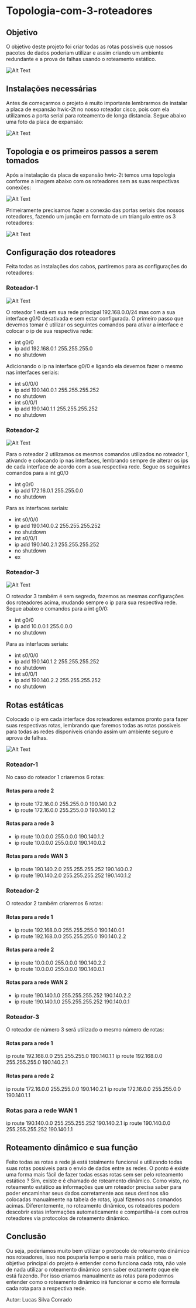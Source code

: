 # Topologia-com-3-roteadores

## Objetivo

O objetivo deste projeto foi criar todas as rotas possiveis que nossos pacotes de dados poderiam utilizar e assim criando um ambiente redundante e a prova de falhas usando o roteamento estático.

![Alt Text](https://i.ibb.co/0yHM2LY/54-Topologia-com-3-Roteadores.png)

## Instalações necessárias

Antes de começarmos o projeto é muito importante lembrarmos de instalar a placa de expansão hwic-2t no nosso roteador cisco, pois com ela utilizamos a porta serial para roteamento de longa distancia. Segue abaixo uma foto da placa de expansão:

![Alt Text](https://images-na.ssl-images-amazon.com/images/I/61rxXusQxxL._AC_SL1301_.jpg)

## Topologia e os primeiros passos a serem tomados

Após a instalação da placa de expansão hwic-2t temos uma topologia conforme a imagem abaixo com os roteadores sem as suas respectivas conexões:

![Alt Text](https://i.ibb.co/nRqY2Yq/imagem-2021-02-07-173953.png)

Primeiramente precisamos fazer a conexão das portas seriais dos nossos roteadores, fazendo um junção em formato de um triangulo entre os 3 roteadores:

![Alt Text](https://i.ibb.co/QNqSSVw/imagem-2021-02-07-174425.png)

## Configuração dos roteadores

Feita todas as instalações dos cabos, partiremos para as configurações do roteadores:

### Roteador-1

![Alt Text](https://i.ibb.co/vB7Cv83/imagem-2021-02-07-174845.png)

O roteador 1 está em sua rede principal 192.168.0.0/24 mas com a sua interface g0/0 desativada e sem estar configurada. O primeiro passo que devemos tomar é utilizar os seguintes comandos para ativar a interface e colocar o ip de sua respectiva rede:

* int g0/0 
* ip add 192.168.0.1 255.255.255.0
* no shutdown

Adicionando o ip na interface g0/0 e ligando ela devemos fazer o mesmo nas interfaces seriais:

* int s0/0/0
* ip add 190.140.0.1 255.255.255.252
* no shutdown
* int s0/0/1
* ip add 190.140.1.1 255.255.255.252
* no shutdown

### Roteador-2

![Alt Text](https://i.ibb.co/Y3qHvGJ/imagem-2021-02-07-175511.png)

Para o roteador 2 utilizamos os mesmos comandos utilizados no roteador 1, ativando e colocando ip nas interfaces, lembrando sempre de alterar os ips de cada interface de acordo com a sua respectiva rede. Segue os seguintes comandos para a int g0/0

* int g0/0
* ip add 172.16.0.1 255.255.0.0
* no shutdown

Para as interfaces seriais:

* int s0/0/0
* ip add 190.140.0.2 255.255.255.252
* no shutdown
* int s0/0/1
* ip add 190.140.2.1 255.255.255.252
* no shutdown
* ex

### Roteador-3 

![Alt Text](https://i.ibb.co/WDW0rp7/imagem-2021-02-07-180040.png)

O roteador 3 também é sem segredo, fazemos as mesmas configurações dos roteadores acima, mudando sempre o ip para sua respectiva rede. Segue abaixo o comandos para a int g0/0:

* int g0/0
* ip add 10.0.0.1 255.0.0.0
* no shutdown

Para as interfaces seriais:

* int s0/0/0
* ip add 190.140.1.2 255.255.255.252
* no shutdown
* int s0/0/1
* ip add 190.140.2.2 255.255.255.252
* no shutdown

## Rotas estáticas

Colocado o ip em cada interface dos roteadores estamos pronto para fazer suas respectivas rotas, lembrando que faremos todas as rotas possiveis para todas as redes disponiveis criando assim um ambiente seguro e aprova de falhas.

![Alt Text](https://i.ibb.co/2dSjdgV/imagem-2021-02-07-180518.png)

### Roteador-1

No caso do roteador 1 criaremos 6 rotas:

#### Rotas para a rede 2
* ip route 172.16.0.0 255.255.0.0 190.140.0.2
* ip route 172.16.0.0 255.255.0.0 190.140.1.2

#### Rotas para a rede 3
* ip route 10.0.0.0 255.0.0.0 190.140.1.2
* ip route 10.0.0.0 255.0.0.0 190.140.0.2

#### Rotas para a rede WAN 3
* ip route 190.140.2.0 255.255.255.252 190.140.0.2
* ip route 190.140.2.0 255.255.255.252 190.140.1.2

### Roteador-2

O roteador 2 também criaremos 6 rotas:

#### Rotas para a rede 1
* ip route 192.168.0.0 255.255.255.0 190.140.0.1
* ip route 192.168.0.0 255.255.255.0 190.140.2.2

#### Rotas para a rede 2
* ip route 10.0.0.0 255.0.0.0 190.140.2.2
* ip route 10.0.0.0 255.0.0.0 190.140.0.1

#### Rotas para a rede WAN 2
* ip route 190.140.1.0 255.255.255.252 190.140.2.2
* ip route 190.140.1.0 255.255.255.252 190.140.0.1

### Roteador-3 

O roteador de número 3 será utilizado o mesmo número de rotas:

#### Rotas para a rede 1
ip route 192.168.0.0 255.255.255.0 190.140.1.1
ip route 192.168.0.0 255.255.255.0 190.140.2.1

#### Rotas para a rede 2
ip route 172.16.0.0 255.255.0.0 190.140.2.1
ip route 172.16.0.0 255.255.0.0 190.140.1.1

### Rotas para a rede WAN 1
ip route 190.140.0.0 255.255.255.252 190.140.2.1
ip route 190.140.0.0 255.255.255.252 190.140.1.1

## Roteamento dinâmico e sua função

Feito todas as rotas a rede já está totalmente funcional e utilizando todas suas rotas possiveis para o envio de dados entre as redes. O ponto é existe uma forma mais fácil de fazer todas essas rotas sem ser pelo roteamento estático ? Sim, existe e é chamado de roteamento dinâmico. Como visto, no roteamento estático as informações que um roteador precisa saber para poder encaminhar seus dados corretamente aos seus destinos são colocadas manualmente na tabela de rotas, igual fizemos nos comandos acimas.
Diferentemente, no roteamento dinâmico, os roteadores podem descobrir estas informações automaticamente e compartilhá-la com outros roteadores via protocolos de roteamento dinâmico.

## Conclusão

Ou seja, poderiamos muito bem utilizar o protocolo de roteamento dinâmico nos roteadores, isso nos pouparia tempo e seria mais prático, mas o objetivo principal do projeto é entender como funciona cada rota, não vale de nada utilizar o roteamento dinâmico sem saber exatamente oque ele está fazendo. Por isso criamos manualmente as rotas para podermos entender como o roteamento dinâmico irá funcionar e como ele formula cada rota para a respectiva rede.


Autor: Lucas Silva Conrado












